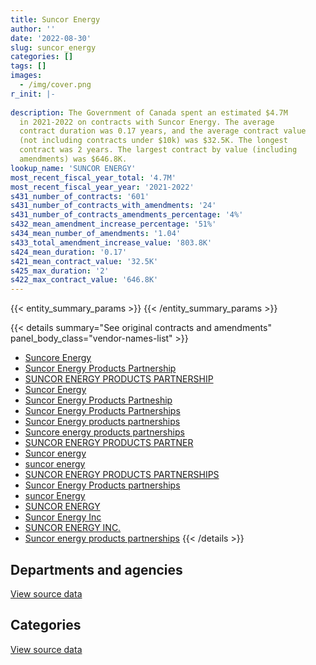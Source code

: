 ```yaml
---
title: Suncor Energy
author: ''
date: '2022-08-30'
slug: suncor_energy
categories: []
tags: []
images:
  - /img/cover.png
r_init: |-
  
description: The Government of Canada spent an estimated $4.7M
  in 2021-2022 on contracts with Suncor Energy. The average
  contract duration was 0.17 years, and the average contract value
  (not including contracts under $10k) was $32.5K. The longest
  contract was 2 years. The largest contract by value (including
  amendments) was $646.8K.
lookup_name: 'SUNCOR ENERGY'
most_recent_fiscal_year_total: '4.7M'
most_recent_fiscal_year_year: '2021-2022'
s431_number_of_contracts: '601'
s431_number_of_contracts_with_amendments: '24'
s431_number_of_contracts_amendments_percentage: '4%'
s432_mean_amendment_increase_percentage: '51%'
s434_mean_number_of_amendments: '1.04'
s433_total_amendment_increase_value: '803.8K'
s424_mean_duration: '0.17'
s421_mean_contract_value: '32.5K'
s425_max_duration: '2'
s422_max_contract_value: '646.8K'
---
```


<script src="/rmarkdown-libs/htmlwidgets/htmlwidgets.js"></script>
<link href="/rmarkdown-libs/datatables-css/datatables-crosstalk.css" rel="stylesheet" />
<script src="/rmarkdown-libs/datatables-binding/datatables.js"></script>
<script src="/rmarkdown-libs/jquery/jquery-3.6.0.min.js"></script>
<link href="/rmarkdown-libs/dt-core-bootstrap/css/dataTables.bootstrap.min.css" rel="stylesheet" />
<link href="/rmarkdown-libs/dt-core-bootstrap/css/dataTables.bootstrap.extra.css" rel="stylesheet" />
<script src="/rmarkdown-libs/dt-core-bootstrap/js/jquery.dataTables.min.js"></script>
<script src="/rmarkdown-libs/dt-core-bootstrap/js/dataTables.bootstrap.min.js"></script>
<link href="/rmarkdown-libs/crosstalk/css/crosstalk.min.css" rel="stylesheet" />
<script src="/rmarkdown-libs/crosstalk/js/crosstalk.min.js"></script>
<script src="/rmarkdown-libs/htmlwidgets/htmlwidgets.js"></script>
<link href="/rmarkdown-libs/datatables-css/datatables-crosstalk.css" rel="stylesheet" />
<script src="/rmarkdown-libs/datatables-binding/datatables.js"></script>
<script src="/rmarkdown-libs/jquery/jquery-3.6.0.min.js"></script>
<link href="/rmarkdown-libs/dt-core-bootstrap/css/dataTables.bootstrap.min.css" rel="stylesheet" />
<link href="/rmarkdown-libs/dt-core-bootstrap/css/dataTables.bootstrap.extra.css" rel="stylesheet" />
<script src="/rmarkdown-libs/dt-core-bootstrap/js/jquery.dataTables.min.js"></script>
<script src="/rmarkdown-libs/dt-core-bootstrap/js/dataTables.bootstrap.min.js"></script>
<link href="/rmarkdown-libs/crosstalk/css/crosstalk.min.css" rel="stylesheet" />
<script src="/rmarkdown-libs/crosstalk/js/crosstalk.min.js"></script>

{{< entity_summary_params >}}
{{< /entity_summary_params >}}

{{< details summary="See original contracts and amendments" panel_body_class="vendor-names-list" >}}
- [Suncore Energy](https://search.open.canada.ca/en/ct/?sort=contract_value_f%20desc&page=1&search_text=%22Suncore%20Energy%22)
- [Suncor Energy Products Partnership](https://search.open.canada.ca/en/ct/?sort=contract_value_f%20desc&page=1&search_text=%22Suncor%20Energy%20Products%20Partnership%22)
- [SUNCOR ENERGY PRODUCTS PARTNERSHIP](https://search.open.canada.ca/en/ct/?sort=contract_value_f%20desc&page=1&search_text=%22SUNCOR%20ENERGY%20PRODUCTS%20PARTNERSHIP%22)
- [Suncor Energy](https://search.open.canada.ca/en/ct/?sort=contract_value_f%20desc&page=1&search_text=%22Suncor%20Energy%22)
- [Suncor Energy Products Partneship](https://search.open.canada.ca/en/ct/?sort=contract_value_f%20desc&page=1&search_text=%22Suncor%20Energy%20Products%20Partneship%22)
- [Suncor Energy Products Partnerships](https://search.open.canada.ca/en/ct/?sort=contract_value_f%20desc&page=1&search_text=%22Suncor%20Energy%20Products%20Partnerships%22)
- [Suncor Energy products partnerships](https://search.open.canada.ca/en/ct/?sort=contract_value_f%20desc&page=1&search_text=%22Suncor%20Energy%20products%20partnerships%22)
- [Suncore energy products partnerships](https://search.open.canada.ca/en/ct/?sort=contract_value_f%20desc&page=1&search_text=%22Suncore%20energy%20products%20partnerships%22)
- [SUNCOR ENERGY PRODUCTS PARTNER](https://search.open.canada.ca/en/ct/?sort=contract_value_f%20desc&page=1&search_text=%22SUNCOR%20ENERGY%20PRODUCTS%20PARTNER%22)
- [Suncor energy](https://search.open.canada.ca/en/ct/?sort=contract_value_f%20desc&page=1&search_text=%22Suncor%20energy%22)
- [suncor energy](https://search.open.canada.ca/en/ct/?sort=contract_value_f%20desc&page=1&search_text=%22suncor%20energy%22)
- [SUNCOR ENERGY PRODUCTS PARTNERSHIPS](https://search.open.canada.ca/en/ct/?sort=contract_value_f%20desc&page=1&search_text=%22SUNCOR%20ENERGY%20PRODUCTS%20PARTNERSHIPS%22)
- [Suncor Energy Products partnerships](https://search.open.canada.ca/en/ct/?sort=contract_value_f%20desc&page=1&search_text=%22Suncor%20Energy%20Products%20partnerships%22)
- [suncor Energy](https://search.open.canada.ca/en/ct/?sort=contract_value_f%20desc&page=1&search_text=%22suncor%20Energy%22)
- [SUNCOR ENERGY](https://search.open.canada.ca/en/ct/?sort=contract_value_f%20desc&page=1&search_text=%22SUNCOR%20ENERGY%22)
- [Suncor Energy Inc](https://search.open.canada.ca/en/ct/?sort=contract_value_f%20desc&page=1&search_text=%22Suncor%20Energy%20Inc%22)
- [SUNCOR ENERGY INC.](https://search.open.canada.ca/en/ct/?sort=contract_value_f%20desc&page=1&search_text=%22SUNCOR%20ENERGY%20INC.%22)
- [Suncor energy products partnerships](https://search.open.canada.ca/en/ct/?sort=contract_value_f%20desc&page=1&search_text=%22Suncor%20energy%20products%20partnerships%22)
{{< /details >}}

## Departments and agencies

<div id="htmlwidget-1" style="width:100%;height:auto;" class="datatables html-widget"></div>
<script type="application/json" data-for="htmlwidget-1">{"x":{"style":"bootstrap","filter":"none","vertical":false,"data":[["<a href=\"/departments/aafc-aac/\">Agriculture and Agri-Food Canada<\/a>","<a href=\"/departments/csc-scc/\">Correctional Service of Canada<\/a>","<a href=\"/departments/dfo-mpo/\">Fisheries and Oceans Canada<\/a>","<a href=\"/departments/dnd-mdn/\">National Defence<\/a>","<a href=\"/departments/ec/\">Environment and Climate Change Canada<\/a>","<a href=\"/departments/pc/\">Parks Canada<\/a>","<a href=\"/departments/pch/\">Canadian Heritage<\/a>","<a href=\"/departments/phac-aspc/\">Public Health Agency of Canada<\/a>","<a href=\"/departments/tc/\">Transport Canada<\/a>"],[null,null,3760078.52,5315977.36,null,28447.5,null,null,null],[14227.22,79800,1578648.1,2266698.93,null,1546393.13,26366.02,null,16800],[20509.65,298137.07,702553.65,121095.3,20130.18,1149423.96,13224.81,null,21000],[129691.54,382974.8,1789052.52,303810.68,11369.82,2061719.71,75.56,18928.56,21000]],"container":"<table class=\"table table-striped table-hover row-border order-column display\">\n  <thead>\n    <tr>\n      <th>Department<\/th>\n      <th>2018-2019<\/th>\n      <th>2019-2020<\/th>\n      <th>2020-2021<\/th>\n      <th>2021-2022<\/th>\n    <\/tr>\n  <\/thead>\n<\/table>","options":{"order":[[4,"desc"]],"pageLength":10,"autoWidth":true,"columnDefs":[{"targets":1,"render":"function(data, type, row, meta) {\n    return type !== 'display' ? data : DTWidget.formatCurrency(data, \"$\", 2, 3, \",\", \".\", true, null);\n  }"},{"targets":2,"render":"function(data, type, row, meta) {\n    return type !== 'display' ? data : DTWidget.formatCurrency(data, \"$\", 2, 3, \",\", \".\", true, null);\n  }"},{"targets":3,"render":"function(data, type, row, meta) {\n    return type !== 'display' ? data : DTWidget.formatCurrency(data, \"$\", 2, 3, \",\", \".\", true, null);\n  }"},{"targets":4,"render":"function(data, type, row, meta) {\n    return type !== 'display' ? data : DTWidget.formatCurrency(data, \"$\", 2, 3, \",\", \".\", true, null);\n  }"},{"width":"16%","targets":[1,2,3,4]},{"className":"dt-right","targets":[1,2,3,4]}],"orderClasses":false}},"evals":["options.columnDefs.0.render","options.columnDefs.1.render","options.columnDefs.2.render","options.columnDefs.3.render"],"jsHooks":[]}</script>
<p class="text-right">
<a href="https://github.com/GoC-Spending/contracts-data/tree/main/data/out/vendors/suncor_energy/summary_by_fiscal_year_by_department.csv" class="source-data-link btn btn-link">View source data</a>
</p>

## Categories

<div id="htmlwidget-2" style="width:100%;height:auto;" class="datatables html-widget"></div>
<script type="application/json" data-for="htmlwidget-2">{"x":{"style":"bootstrap","filter":"none","vertical":false,"data":[["<a href=\"/categories/defence/\">Defence<\/a>","<a href=\"/categories/transportation_and_logistics/\">Transportation and logistics<\/a>","<a href=\"/categories/industrial_products_and_services/\">Industrial products and services<\/a>"],[5315977.36,3788526.02,null],[2266698.93,3236404.55,25829.92],[121095.3,2129582.54,95396.78],[303810.68,4280202.02,134610.49]],"container":"<table class=\"table table-striped table-hover row-border order-column display\">\n  <thead>\n    <tr>\n      <th>Category<\/th>\n      <th>2018-2019<\/th>\n      <th>2019-2020<\/th>\n      <th>2020-2021<\/th>\n      <th>2021-2022<\/th>\n    <\/tr>\n  <\/thead>\n<\/table>","options":{"order":[[4,"desc"]],"dom":"t","pageLength":30,"autoWidth":true,"columnDefs":[{"targets":1,"render":"function(data, type, row, meta) {\n    return type !== 'display' ? data : DTWidget.formatCurrency(data, \"$\", 2, 3, \",\", \".\", true, null);\n  }"},{"targets":2,"render":"function(data, type, row, meta) {\n    return type !== 'display' ? data : DTWidget.formatCurrency(data, \"$\", 2, 3, \",\", \".\", true, null);\n  }"},{"targets":3,"render":"function(data, type, row, meta) {\n    return type !== 'display' ? data : DTWidget.formatCurrency(data, \"$\", 2, 3, \",\", \".\", true, null);\n  }"},{"targets":4,"render":"function(data, type, row, meta) {\n    return type !== 'display' ? data : DTWidget.formatCurrency(data, \"$\", 2, 3, \",\", \".\", true, null);\n  }"},{"width":"16%","targets":[1,2,3,4]},{"className":"dt-right","targets":[1,2,3,4]}],"orderClasses":false,"lengthMenu":[10,25,30,50,100]}},"evals":["options.columnDefs.0.render","options.columnDefs.1.render","options.columnDefs.2.render","options.columnDefs.3.render"],"jsHooks":[]}</script>
<p class="text-right">
<a href="https://github.com/GoC-Spending/contracts-data/tree/main/data/out/vendors/suncor_energy/summary_by_fiscal_year_by_category.csv" class="source-data-link btn btn-link">View source data</a>
</p>
